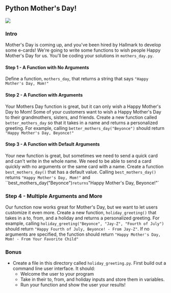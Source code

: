 ## Python Mother's Day!

<img src = "http://forthemommas.com/wp-content/uploads/2015/05/hallmark.jpg">

### Intro

Mother's Day is coming up, and you've been hired by Hallmark to develop some e-cards! We're going to write some functions to wish people Happy Mother's Day for us. You'll be coding your solutions in `mothers_day.py`.

#### Step 1 - A Function with No Arguments

Define a function, `mothers_day`, that returns a string that says `"Happy Mother's Day, Mom!"`

#### Step 2 - A Function with Arguments

Your Mothers Day function is great, but it can only wish a Happy Mother's Day to Mom! Some of your customers want to wish a Happy Mother's Day to their grandmothers, sisters, and friends. Create a new function called `better_mothers_day` so that it takes in a name and returns a personalized greeting. For example, calling `better_mothers_day("Beyonce")` should return `"Happy Mother's Day, Beyonce!"`

#### Step 3 - A Function with Default Arguments

Your new function is great, but sometimes we need to send a quick card and can't write in the whole name. We need to be able to send a card quickly with no arguments or the same card with a name. Create a function `best_mothers_day()` that has a default value. Calling `best_mothers_day()` returns `"Happy Mother's Day, Mom!"` and ``best_mothers_day("Beyonce")` returns `"Happy Mother's Day, Beyonce!"`

### Step 4 - Multiple Arguments and More

Our function now works great for Mother's Day, but we want to let users customize it even more. Create a new function, `holiday_greeting()` that takes in a to, from, and a holiday and returns a personalized greeting. For example, calling `holiday_greeting("Beyonce", "Jay-Z", "Fourth of July")` should return `"Happy Fourth of July, Beyonce! - From Jay-Z"`. If no arguments are specified, the function should return `"Happy Mother's Day, Mom! - From Your Favorite Child"`

### Bonus

+ Create a file in this directory called `holiday_greeting.py`. First build out a command line user interface. It should:
	+ Welcome the user to your program
	+ Take in their to, from, and holiday inputs and store them in variables. 
	+ Run your function and show the user your results!


